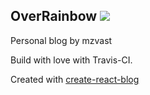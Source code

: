 ## OverRainbow ![](https://travis-ci.org/mzvast/mzvast.github.io.svg?branch=source)

Personal blog by mzvast

Build with love with Travis-CI.

Created with [create-react-blog](https://github.com/frontarm/create-react-blog)